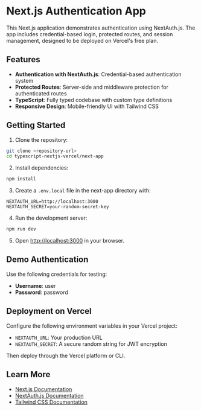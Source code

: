# Next.js Authentication App

This Next.js application demonstrates authentication using NextAuth.js. The app includes credential-based login, protected routes, and session management, designed to be deployed on Vercel's free plan.

## Features

- **Authentication with NextAuth.js**: Credential-based authentication system
- **Protected Routes**: Server-side and middleware protection for authenticated routes
- **TypeScript**: Fully typed codebase with custom type definitions
- **Responsive Design**: Mobile-friendly UI with Tailwind CSS

## Getting Started

1. Clone the repository:

```bash
git clone <repository-url>
cd typescript-nextjs-vercel/next-app
```

2. Install dependencies:

```bash
npm install
```

3. Create a `.env.local` file in the next-app directory with:

```
NEXTAUTH_URL=http://localhost:3000
NEXTAUTH_SECRET=your-random-secret-key
```

4. Run the development server:

```bash
npm run dev
```

5. Open [http://localhost:3000](http://localhost:3000) in your browser.

## Demo Authentication

Use the following credentials for testing:

- **Username**: user
- **Password**: password

## Deployment on Vercel

Configure the following environment variables in your Vercel project:

- `NEXTAUTH_URL`: Your production URL
- `NEXTAUTH_SECRET`: A secure random string for JWT encryption

Then deploy through the Vercel platform or CLI.

## Learn More

- [Next.js Documentation](https://nextjs.org/docs)
- [NextAuth.js Documentation](https://next-auth.js.org)
- [Tailwind CSS Documentation](https://tailwindcss.com/docs)
